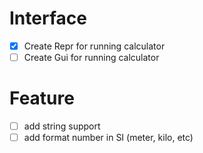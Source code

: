 
# Interface
- [x] Create Repr for running calculator
- [ ] Create Gui for running calculator

# Feature
- [ ] add string support
- [ ] add format number in SI (meter, kilo, etc)
